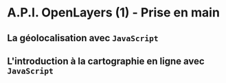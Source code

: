# A.P.I. OpenLayers (1) - Prise en main

## La géolocalisation avec `JavaScript`

## L'introduction à la cartographie en ligne avec `JavaScript`

